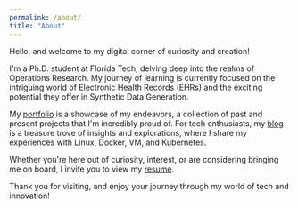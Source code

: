 ```yaml
---
permalink: /about/
title: "About"
---
```


Hello, and welcome to my digital corner of curiosity and creation!

I'm a Ph.D. student at Florida Tech, delving deep into the realms of Operations Research. My journey of learning is currently focused on the intriguing world of Electronic Health Records (EHRs) and the exciting potential they offer in Synthetic Data Generation.

My [portfolio](/projects) is a showcase of my endeavors, a collection of past and present projects that I'm incredibly proud of. For tech enthusiasts, my [blog](/blog) is a treasure trove of insights and explorations, where I share my experiences with Linux, Docker, VM, and Kubernetes.

Whether you're here out of curiosity, interest, or are considering bringing me on board, I invite you to view my [resume](/resume).

Thank you for visiting, and enjoy your journey through my world of tech and innovation!